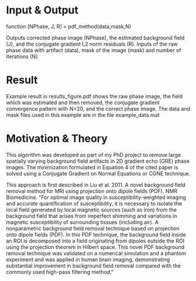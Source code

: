 # Input & Output
function [NPhase, J, R] = pdf_method(data,mask,N) 

Outputs corrected phase image (NPhase), the estimated background field (J), and the conjugate gradient L2 norm residuals (R). Inputs of the raw phase data with artifact (data), mask of the image (mask) and number of iterations (N). 

# Result
Example result in results_figure.pdf shows the raw phase image, the field which was estimated and then removed, the conjugate gradient convergence pattern with N=20, and the correct phase image. The data and mask files used in this example are in the file example_data.mat 

# Motivation & Theory

This algorithm was developed as part of my PhD project to remove large spatially varying background field artifacts in 2D gradient echo (GRE) phase images. The minimization formulated in Equation 4 of the cited paper is solved using a Conjugate Gradient on Normal Equations or CGNE technique.  

This approach is first described in Liu et al. 2011. A novel background field removal method for MRI using projection onto dipole fields (PDF). NMR Biomedicine. "For optimal image quality in susceptibility-weighted imaging and accurate quantification of susceptibility, it is necessary to isolate the local field generated by local magnetic sources (such as iron) from the background field that arises from imperfect shimming and variations in magnetic susceptibility of surrounding tissues (including air). A nonparametric background field removal technique based on projection onto dipole fields (PDF). In this PDF technique, the background field inside an ROI is decomposed into a field originating from dipoles outside the ROI using the projection theorem in Hilbert space. This novel PDF background removal technique was validated on a numerical simulation and a phantom experiment and was applied in human brain imaging, demonstrating substantial improvement in background field removal compared with the commonly used high-pass filtering method."
